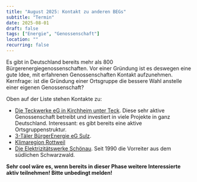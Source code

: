 ```yaml
---
title: "August 2025: Kontakt zu anderen BEGs"
subtitle: "Termin"
date: 2025-08-01
draft: false
tags: ["Energie", "Genossenschaft"]
location: ""
recurring: false
---
```


Es gibt in Deutschland bereits mehr als 800 Bürgerenergiegenossenschaften. Vor einer Gründung ist es deswegen eine gute Idee, mit erfahrenen Genossenschaften Kontakt aufzunehmen. Kernfrage: ist die Gründung einer Ortsgruppe die bessere Wahl anstelle einer eigenen Genossenschaft?

Oben auf der Liste stehen Kontakte zu:

-  [Die Teckwerke eG in Kirchheim unter Teck](https://teckwerke-buergerenergie.de/). Diese sehr aktive Genossenschaft betreibt und investiert in viele Projekte in ganz Deutschland. Interessant: es gibt bereits eine aktive Ortsgruppenstruktur.
- [3-Täler BürgerEnergie eG Sulz](https://buergerenergie-sulz.de/).
- [Klimaregion Rottweil](https://klimaregionrottweil.de/cms/)
- [Die Elektrizitätswerke Schönau](https://www.ews-schoenau.de/). Seit 1990 die Vorreiter aus dem südlichen Schwarzwald.


**Sehr cool wäre es, wenn bereits in dieser Phase weitere Interessierte aktiv teilnehmen! Bitte unbedingt melden!**
